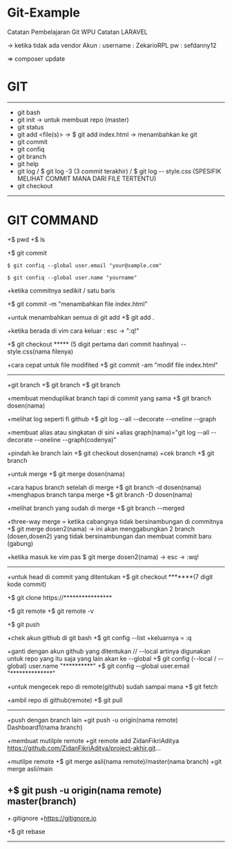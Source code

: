 # Git-Example

Catatan Pembelajaran Git WPU
Catatan LARAVEL

-> ketika tidak ada vendor
Akun :
username : ZekarioRPL
pw : sefdanny12

=> composer update

# GIT
---
+ git bash
+ git init -> untuk membuat repo (master)
+ git status
+ git add <file(s)> -> $ git add index.html -> menambahkan ke git
+ git commit
+ git confiq
+ git branch
+ git help
+ git log / $ git log -3 (3 commit terakhir) / $ git log -- style.css (SPESIFIK MELIHAT COMMIT MANA DARI FILE TERTENTU)
+ git checkout
---
# GIT COMMAND

+$ pwd
+$ ls

+$ git commit

	$ git confiq --global user.email "your@xample.com"
	
	$ git confiq --global user.name "yourname"
	
+ketika commitnya sedikit / satu baris

+$ git commit -m "menambahkan file index.html"

+untuk menambahkan semua di git add
+$ git add .

+ketika berada di vim cara keluar : esc -> ":q!"

+$ git checkout ***** (5 digit pertama dari commit hashnya) -- style.css(nama filenya)

+cara cepat untuk file modifited
+$ git commit -am "modif file index.html"

------
+git branch
+$ git branch
+$ git branch <nama branch>

+membuat menduplikat branch tapi di commit yang sama
+$ git branch dosen(nama)

+melihat log seperti fi github
+$ git log --all --decorate --oneline --graph

+membuat alias atau singkatan di sini
+alias graph(nama)="git log --all --decorate --oneline --graph(codenya)"

+pindah ke branch lain
+$ git checkout dosen(nama)
+cek branch
+$ git branch

+untuk merge
+$ git merge dosen(nama)

+cara hapus branch setelah di merge
+$ git branch -d dosen(nama)
+menghapus branch tanpa merge
+$ git branch -D dosen(nama)

+melihat branch yang sudah di merge
+$ git branch --merged

+three-way merge = ketika cabangnya tidak bersinambungan di commitnya
+$ git merge dosen2(nama) -> ini akan menggabungkan 2 branch (dosen,dosen2) yang tidak bersinambungan dan membuat commit baru (gabung)

+ketika masuk ke vim pas $ git merge dosen2(nama) -> esc -> :wq!

----

+untuk head di commit yang ditentukan
+$ git checkout *******(7 digit kode commit)

+$ git clone https://****************

+$ git remote
+$ git remote -v

+$ git push

+chek akun github  di git bash
+$ git config --list
+keluarnya = :q

+ganti dengan akun github yang ditentukan // --local artinya digunakan untuk repo yang itu saja yang lain akan ke --global
+$ git config (--local / --global) user.name "**********"
+$ git config --global user.email "**************"

+untuk mengecek repo di remote(github) sudah sampai mana
+$ git fetch 

+ambil repo di github(remote)
+$ git pull

------
+push dengan branch lain 
+git push -u origin(nama remote) Dashboard1(nama branch)

+membuat mutilple remote
+git remote add ZidanFikriAditya https://github.com/ZidanFikriAditya/project-akhir.git...

+mutilpe remote
+$ git merge asli(nama remote)/master(nama branch)
+git merge asli/main

+$ git push -u origin(nama remote) master(branch)
---

+.gitignore
+https://gitignore.io

+$ git rebase

----
